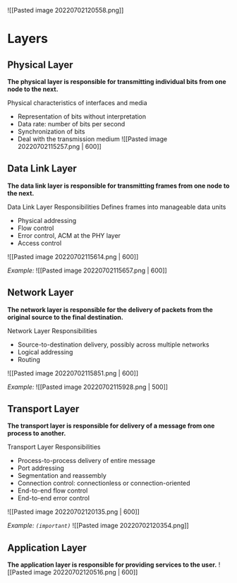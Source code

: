 ![[Pasted image 20220702120558.png]]

# Layers
## Physical Layer
**The physical layer is responsible for transmitting individual bits from one node to the next.**

Physical characteristics of interfaces and media
- Representation of bits without interpretation
- Data rate: number of bits per second
- Synchronization of bits
- Deal with the transmission medium
![[Pasted image 20220702115257.png | 600]]

## Data Link Layer
**The data link layer is responsible for transmitting frames from one node to the next.**

Data Link Layer Responsibilities
Defines frames into manageable data units
- Physical addressing
- Flow control
- Error control, ACM at the PHY layer
- Access control

![[Pasted image 20220702115614.png | 600]]

*Example:*
![[Pasted image 20220702115657.png | 600]]

## Network Layer
**The network layer is responsible for the delivery of packets from the original source to the final destination.**

Network Layer Responsibilities
- Source-to-destination delivery, possibly across multiple networks
- Logical addressing
- Routing

![[Pasted image 20220702115851.png | 600]]

*Example:*
![[Pasted image 20220702115928.png | 500]]

## Transport Layer
**The transport layer is responsible for delivery of a message from one process to another.**

Transport Layer Responsibilities
- Process-to-process delivery of entire message
- Port addressing
- Segmentation and reassembly
- Connection control: connectionless or connection-oriented
- End-to-end flow control
- End-to-end error control

![[Pasted image 20220702120135.png | 600]]

*Example: `(important)`*
![[Pasted image 20220702120354.png]]

## Application Layer
**The application layer is responsible for providing services to the user.**
![[Pasted image 20220702120516.png | 600]]
